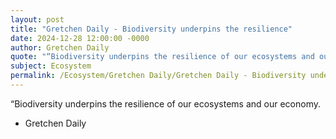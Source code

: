 ```yaml
---
layout: post
title: "Gretchen Daily - Biodiversity underpins the resilience"
date: 2024-12-28 12:00:00 -0000
author: Gretchen Daily
quote: "“Biodiversity underpins the resilience of our ecosystems and our economy."
subject: Ecosystem
permalink: /Ecosystem/Gretchen Daily/Gretchen Daily - Biodiversity underpins the resilience
---
```


“Biodiversity underpins the resilience of our ecosystems and our economy.

- Gretchen Daily
